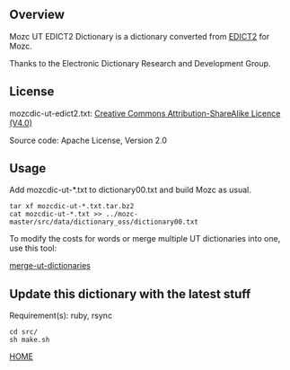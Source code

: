 ## Overview

Mozc UT EDICT2 Dictionary is a dictionary converted from [EDICT2](https://www.edrdg.org/wiki/index.php/JMdict-EDICT_Dictionary_Project) for Mozc.

Thanks to the Electronic Dictionary Research and Development Group.

## License

mozcdic-ut-edict2.txt: [Creative Commons Attribution-ShareAlike Licence (V4.0)](https://www.edrdg.org/edrdg/licence.html)

Source code: Apache License, Version 2.0

## Usage

Add mozcdic-ut-*.txt to dictionary00.txt and build Mozc as usual.

```
tar xf mozcdic-ut-*.txt.tar.bz2
cat mozcdic-ut-*.txt >> ../mozc-master/src/data/dictionary_oss/dictionary00.txt
```

To modify the costs for words or merge multiple UT dictionaries into one, use this tool:

[merge-ut-dictionaries](https://github.com/utuhiro78/merge-ut-dictionaries)

## Update this dictionary with the latest stuff

Requirement(s): ruby, rsync

```
cd src/
sh make.sh
```

[HOME](http://linuxplayers.g1.xrea.com/mozc-ut.html)
